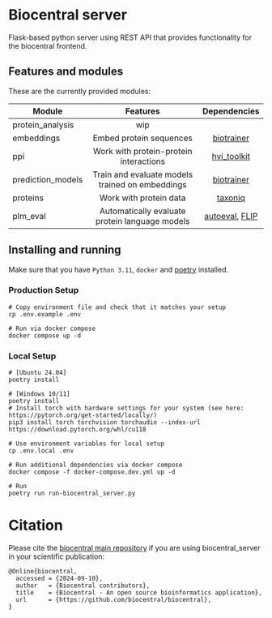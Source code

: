 # Biocentral server

Flask-based python server using REST API that provides functionality for the biocentral frontend.

## Features and modules

These are the currently provided modules:

| Module            |                    Features                     |    Dependencies    | 
|-------------------|:-----------------------------------------------:|:------------------:|
| protein_analysis  |                       wip                       |                    | 
| embeddings        |             Embed protein sequences             |    [biotrainer]    | 
| ppi               |     Work with protein-protein interactions      |   [hvi_toolkit]    | 
| prediction_models | Train and evaluate models trained on embeddings |    [biotrainer]    |
| proteins          |             Work with protein data              |     [taxoniq]      |
| plm_eval          | Automatically evaluate protein language models  | [autoeval], [FLIP] |

[biotrainer]: https://github.com/sacdallago/biotrainer

[hvi_toolkit]: https://github.com/SebieF/hvi_toolkit

[taxoniq]: https://github.com/taxoniq/taxoniq

[autoeval]: https://github.com/J-SNACKKB/autoeval

[FLIP]: https://github.com/J-SNACKKB/FLIP

## Installing and running

Make sure that you have `Python 3.11`, `docker` and [poetry](https://python-poetry.org/docs/#installation) installed.

### Production Setup

```shell
# Copy environment file and check that it matches your setup
cp .env.example .env

# Run via docker compose
docker compose up -d
```

### Local Setup

```shell
# [Ubuntu 24.04] 
poetry install

# [Windows 10/11]
poetry install
# Install torch with hardware settings for your system (see here: https://pytorch.org/get-started/locally/)
pip3 install torch torchvision torchaudio --index-url https://download.pytorch.org/whl/cu118

# Use environment variables for local setup
cp .env.local .env

# Run additional dependencies via docker compose
docker compose -f docker-compose.dev.yml up -d

# Run
poetry run run-biocentral_server.py
```

# Citation

Please cite the [biocentral main repository](https://github.com/biocentral/biocentral) if you are using 
biocentral_server in your scientific publication:

```text
@Online{biocentral,
  accessed = {2024-09-10},
  author   = {Biocentral contributors},
  title    = {Biocentral - An open source bioinformatics application},
  url      = {https://github.com/biocentral/biocentral},
}
```